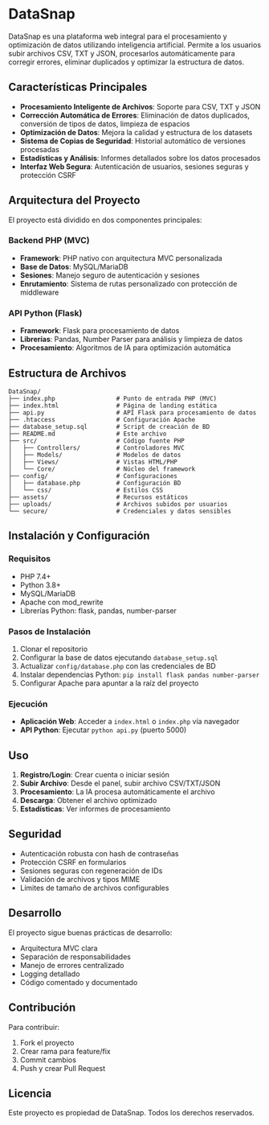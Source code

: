 # DataSnap

DataSnap es una plataforma web integral para el procesamiento y optimización de datos utilizando inteligencia artificial. Permite a los usuarios subir archivos CSV, TXT y JSON, procesarlos automáticamente para corregir errores, eliminar duplicados y optimizar la estructura de datos.

## Características Principales

- **Procesamiento Inteligente de Archivos**: Soporte para CSV, TXT y JSON
- **Corrección Automática de Errores**: Eliminación de datos duplicados, conversión de tipos de datos, limpieza de espacios
- **Optimización de Datos**: Mejora la calidad y estructura de los datasets
- **Sistema de Copias de Seguridad**: Historial automático de versiones procesadas
- **Estadísticas y Análisis**: Informes detallados sobre los datos procesados
- **Interfaz Web Segura**: Autenticación de usuarios, sesiones seguras y protección CSRF

## Arquitectura del Proyecto

El proyecto está dividido en dos componentes principales:

### Backend PHP (MVC)
- **Framework**: PHP nativo con arquitectura MVC personalizada
- **Base de Datos**: MySQL/MariaDB
- **Sesiones**: Manejo seguro de autenticación y sesiones
- **Enrutamiento**: Sistema de rutas personalizado con protección de middleware

### API Python (Flask)
- **Framework**: Flask para procesamiento de datos
- **Librerías**: Pandas, Number Parser para análisis y limpieza de datos
- **Procesamiento**: Algoritmos de IA para optimización automática

## Estructura de Archivos

```
DataSnap/
├── index.php                 # Punto de entrada PHP (MVC)
├── index.html                # Página de landing estática
├── api.py                    # API Flask para procesamiento de datos
├── .htaccess                 # Configuración Apache
├── database_setup.sql        # Script de creación de BD
├── README.md                 # Este archivo
├── src/                      # Código fuente PHP
│   ├── Controllers/          # Controladores MVC
│   ├── Models/               # Modelos de datos
│   ├── Views/                # Vistas HTML/PHP
│   └── Core/                 # Núcleo del framework
├── config/                   # Configuraciones
│   ├── database.php          # Configuración BD
│   └── css/                  # Estilos CSS
├── assets/                   # Recursos estáticos
├── uploads/                  # Archivos subidos por usuarios
└── secure/                   # Credenciales y datos sensibles
```

## Instalación y Configuración

### Requisitos
- PHP 7.4+
- Python 3.8+
- MySQL/MariaDB
- Apache con mod_rewrite
- Librerías Python: flask, pandas, number-parser

### Pasos de Instalación
1. Clonar el repositorio
2. Configurar la base de datos ejecutando `database_setup.sql`
3. Actualizar `config/database.php` con las credenciales de BD
4. Instalar dependencias Python: `pip install flask pandas number-parser`
5. Configurar Apache para apuntar a la raíz del proyecto

### Ejecución
- **Aplicación Web**: Acceder a `index.html` o `index.php` vía navegador
- **API Python**: Ejecutar `python api.py` (puerto 5000)

## Uso

1. **Registro/Login**: Crear cuenta o iniciar sesión
2. **Subir Archivo**: Desde el panel, subir archivo CSV/TXT/JSON
3. **Procesamiento**: La IA procesa automáticamente el archivo
4. **Descarga**: Obtener el archivo optimizado
5. **Estadísticas**: Ver informes de procesamiento

## Seguridad

- Autenticación robusta con hash de contraseñas
- Protección CSRF en formularios
- Sesiones seguras con regeneración de IDs
- Validación de archivos y tipos MIME
- Límites de tamaño de archivos configurables

## Desarrollo

El proyecto sigue buenas prácticas de desarrollo:
- Arquitectura MVC clara
- Separación de responsabilidades
- Manejo de errores centralizado
- Logging detallado
- Código comentado y documentado

## Contribución

Para contribuir:
1. Fork el proyecto
2. Crear rama para feature/fix
3. Commit cambios
4. Push y crear Pull Request

## Licencia

Este proyecto es propiedad de DataSnap. Todos los derechos reservados.